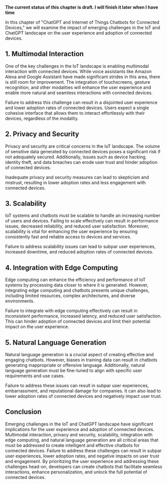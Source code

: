 **The current status of this chapter is draft. I will finish it later when I have time**

In this chapter of "ChatGPT and Internet of Things Chatbots for Connected Devices," we will examine the impact of emerging challenges in the IoT and ChatGPT landscape on the user experience and adoption of connected devices.

**1. Multimodal Interaction**
-----------------------------

One of the key challenges in the IoT landscape is enabling multimodal interaction with connected devices. While voice assistants like Amazon Alexa and Google Assistant have made significant strides in this area, there is still room for improvement. The integration of touchscreens, gesture recognition, and other modalities will enhance the user experience and enable more natural and seamless interactions with connected devices.

Failure to address this challenge can result in a disjointed user experience and lower adoption rates of connected devices. Users expect a single cohesive interface that allows them to interact effortlessly with their devices, regardless of the modality.

**2. Privacy and Security**
---------------------------

Privacy and security are critical concerns in the IoT landscape. The volume of sensitive data generated by connected devices poses a significant risk if not adequately secured. Additionally, issues such as device hacking, identity theft, and data breaches can erode user trust and hinder adoption of connected devices.

Inadequate privacy and security measures can lead to skepticism and mistrust, resulting in lower adoption rates and less engagement with connected devices.

**3. Scalability**
------------------

IoT systems and chatbots must be scalable to handle an increasing number of users and devices. Failing to scale effectively can result in performance issues, decreased reliability, and reduced user satisfaction. Moreover, scalability is vital for enhancing the user experience by ensuring consistently fast and reliable access to devices and services.

Failure to address scalability issues can lead to subpar user experiences, increased downtime, and reduced adoption rates of connected devices.

**4. Integration with Edge Computing**
--------------------------------------

Edge computing can enhance the efficiency and performance of IoT systems by processing data closer to where it is generated. However, integrating edge computing and chatbots presents unique challenges, including limited resources, complex architectures, and diverse environments.

Failure to integrate with edge computing effectively can result in inconsistent performance, increased latency, and reduced user satisfaction. This can hinder adoption of connected devices and limit their potential impact on the user experience.

**5. Natural Language Generation**
----------------------------------

Natural language generation is a crucial aspect of creating effective and engaging chatbots. However, biases in training data can result in chatbots generating inappropriate or offensive language. Additionally, natural language generation must be fine-tuned to align with specific user requirements and use cases.

Failure to address these issues can result in subpar user experiences, embarrassment, and reputational damage for companies. It can also lead to lower adoption rates of connected devices and negatively impact user trust.

**Conclusion**
--------------

Emerging challenges in the IoT and ChatGPT landscape have significant implications for the user experience and adoption of connected devices. Multimodal interaction, privacy and security, scalability, integration with edge computing, and natural language generation are all critical areas that must be addressed to create intelligent and effective chatbots for connected devices. Failure to address these challenges can result in subpar user experiences, lower adoption rates, and negative impacts on user trust and engagement. By prioritizing the user experience and addressing these challenges head-on, developers can create chatbots that facilitate seamless interactions, enhance personalization, and unlock the full potential of connected devices.
